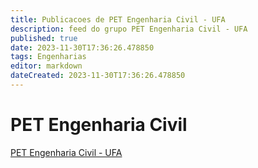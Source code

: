 ```yaml
---
title: Publicacoes de PET Engenharia Civil - UFA
description: feed do grupo PET Engenharia Civil - UFA
published: true
date: 2023-11-30T17:36:26.478850
tags: Engenharias
editor: markdown
dateCreated: 2023-11-30T17:36:26.478850
---
```


# PET Engenharia Civil
[PET Engenharia Civil - UFA](/grupo/74PETEngenhariaCivilUFA.md)